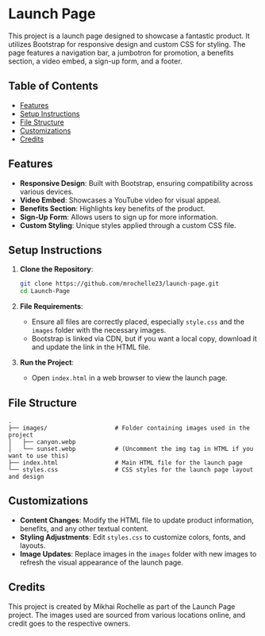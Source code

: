 # Launch Page

This project is a launch page designed to showcase a fantastic product. It utilizes Bootstrap for responsive design and custom CSS for styling. The page features a navigation bar, a jumbotron for promotion, a benefits section, a video embed, a sign-up form, and a footer.

## Table of Contents
- [Features](#features)
- [Setup Instructions](#setup-instructions)
- [File Structure](#file-structure)
- [Customizations](#customizations)
- [Credits](#credits)

## Features
- **Responsive Design**: Built with Bootstrap, ensuring compatibility across various devices.
- **Video Embed**: Showcases a YouTube video for visual appeal.
- **Benefits Section**: Highlights key benefits of the product.
- **Sign-Up Form**: Allows users to sign up for more information.
- **Custom Styling**: Unique styles applied through a custom CSS file.

## Setup Instructions

1. **Clone the Repository**:
   ```bash
   git clone https://github.com/mrochelle23/launch-page.git
   cd Launch-Page
   ```

2. **File Requirements**:
   - Ensure all files are correctly placed, especially `style.css` and the `images` folder with the necessary images.
   - Bootstrap is linked via CDN, but if you want a local copy, download it and update the link in the HTML file.

3. **Run the Project**:
   - Open `index.html` in a web browser to view the launch page.

## File Structure

```
.
├── images/                   # Folder containing images used in the project
│   ├── canyon.webp
│   └── sunset.webp           # (Uncomment the img tag in HTML if you want to use this)
├── index.html                # Main HTML file for the launch page
└── styles.css                # CSS styles for the launch page layout and design
```

## Customizations

- **Content Changes**: Modify the HTML file to update product information, benefits, and any other textual content.
- **Styling Adjustments**: Edit `styles.css` to customize colors, fonts, and layouts.
- **Image Updates**: Replace images in the `images` folder with new images to refresh the visual appearance of the launch page.

## Credits
This project is created by Mikhai Rochelle as part of the Launch Page project. The images used are sourced from various locations online, and credit goes to the respective owners.
